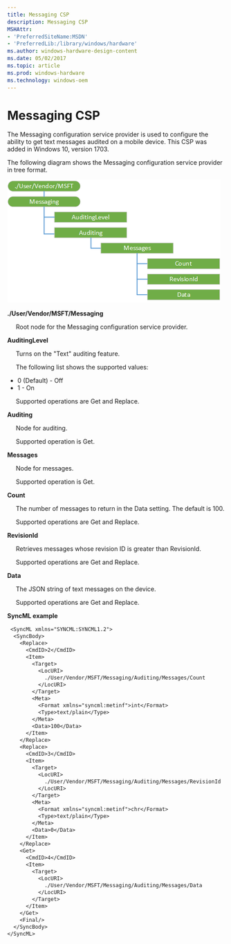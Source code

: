 ```yaml
---
title: Messaging CSP
description: Messaging CSP
MSHAttr:
- 'PreferredSiteName:MSDN'
- 'PreferredLib:/library/windows/hardware'
ms.author: windows-hardware-design-content
ms.date: 05/02/2017
ms.topic: article
ms.prod: windows-hardware
ms.technology: windows-oem
---
```


# Messaging CSP

The Messaging configuration service provider is used to configure the ability to get text messages audited on a mobile device. This CSP was added in Windows 10, version 1703.

The following diagram shows the Messaging configuration service provider in tree format.

![messaging csp](images/provisioning-csp-messaging.png)

<a href="" id="--user-msft-applocker"></a>**./User/Vendor/MSFT/Messaging**  

<p style="margin-left: 20px">Root node for the Messaging configuration service provider.</p>

<a href="" id="auditinglevel"></a>**AuditingLevel**  
<p style="margin-left: 20px">Turns on the "Text" auditing feature.</p>
<p style="margin-left: 20px">The following list shows the supported values:</p>
<ul>
<li>0 (Default) - Off</li>
<li>1 - On</li>
</ul>
<p style="margin-left: 20px">Supported operations are Get and Replace.</p>

<a href="" id="auditing"></a>**Auditing**  
<p style="margin-left: 20px">Node for auditing.</p>
<p style="margin-left: 20px">Supported operation is Get.</p>

<a href="" id="messages"></a>**Messages**  
<p style="margin-left: 20px">Node for messages.</p>
<p style="margin-left: 20px">Supported operation is Get.</p>

<a href="" id="count"></a>**Count**  
<p style="margin-left: 20px">The number of messages to return in the Data setting. The default is 100.</p>
<p style="margin-left: 20px">Supported operations are Get and Replace.</p>

<a href="" id="revisionid"></a>**RevisionId**  
<p style="margin-left: 20px">Retrieves messages whose revision ID is greater than RevisionId.</p>
<p style="margin-left: 20px">Supported operations are Get and Replace.</p>

<a href="" id="data"></a>**Data**  
<p style="margin-left: 20px">The JSON string of text messages on the device.</p>
<p style="margin-left: 20px">Supported operations are Get and Replace.</p>


**SyncML example**

``` syntax
 <SyncML xmlns="SYNCML:SYNCML1.2">
  <SyncBody>
    <Replace>
      <CmdID>2</CmdID>
      <Item>
        <Target>
          <LocURI>
            ./User/Vendor/MSFT/Messaging/Auditing/Messages/Count
          </LocURI>
        </Target>
        <Meta>
          <Format xmlns="syncml:metinf">int</Format>
          <Type>text/plain</Type>
        </Meta>
        <Data>100</Data>
      </Item>
    </Replace>
    <Replace>
      <CmdID>3</CmdID>
      <Item>
        <Target>
          <LocURI>
            ./User/Vendor/MSFT/Messaging/Auditing/Messages/RevisionId
          </LocURI>
        </Target>
        <Meta>
          <Format xmlns="syncml:metinf">chr</Format>
          <Type>text/plain</Type>
        </Meta>
        <Data>0</Data>
      </Item>
    </Replace>
    <Get>
      <CmdID>4</CmdID>
      <Item>
        <Target>
          <LocURI>
            ./User/Vendor/MSFT/Messaging/Auditing/Messages/Data
          </LocURI>
        </Target>
      </Item>
    </Get>
    <Final/>
  </SyncBody>
</SyncML>
```

